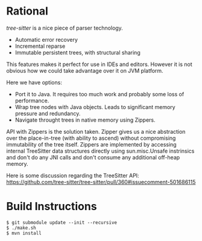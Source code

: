 # Rational

*tree-sitter* is a nice piece of parser technology. 

* Automatic error recovery
* Incremental reparse
* Immutable persistent trees, with structural sharing

This features makes it perfect for use in IDEs and editors.
However it is not obvious how we could take advantage over it on JVM platform.

Here we have options:

* Port it to Java. It requires too much work and probably some loss of performance.
* Wrap tree nodes with Java objects. Leads to significant memory pressure and redundancy.
* Navigate throught trees in native memory using Zippers.

API with Zippers is the solution taken.
Zipper gives us a nice abstraction over the place-in-tree (with ability to ascend) without compromising immutability of the tree itself.
Zippers are implemented by accessing internal TreeSitter data structures directly using sun.misc.Unsafe instrinsics and don't do any JNI calls and don't consume any additional off-heap memory.

Here is some discussion regarding the TreeSitter API:
https://github.com/tree-sitter/tree-sitter/pull/360#issuecomment-501686115

# Build Instructions

```
$ git submodule update --init --recursive
$ ./make.sh 
$ mvn install
```
